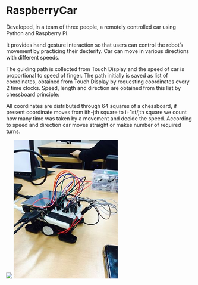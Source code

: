 # RaspberryCar
Developed, in a team of three people, a remotely controlled car using Python and Raspberry PI. 

It provides hand gesture interaction so that users can control the robot’s movement by practicing their dexterity.
Car can move in various directions with different speeds.

The guiding path is collected from Touch Display and the speed of car is proportional to speed of finger. The path initially is saved as list of coordinates, obtained from Touch Display by requesting coordinates every 2 time clocks. Speed, length and direction are obtained from this list by chessboard principle:

All coordinates are distributed through 64 squares of a chessboard, if present coordinate moves from ith-jth square to i+1st/jth square we count how many time was taken by a movement and decide the speed. According to speed and direction car moves straight or makes number of required turns.

![ ](RaspberryCarInProgress.gif)
![ ](RaspberryCarInProcess.jpg)
